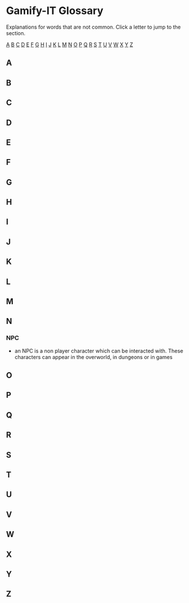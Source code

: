# Gamify-IT Glossary

Explanations for words that are not common. Click a letter to jump to the section.

[A](#a) [B](#b) [C](#c) [D](#d) [E](#e) [F](#f) [G](#g) [H](#h) [I](#i) [J](#j) [K](#k) [L](#l) [M](#m) [N](#n) [O](#o) [P](#p) [Q](#q) [R](#r) [S](#s) [T](#t) [U](#u) [V](#v) [W](#w) [X](#x) [Y](#y) [Z](#z)  

## A

## B

## C

## D

## E

## F

## G

## H

## I

## J

## K

## L

## M

## N

### NPC

- an NPC is a non player character which can be interacted with. These characters can appear in the overworld, in dungeons or in games

## O

## P

## Q

## R

## S

## T

## U

## V

## W

## X

## Y

## Z
